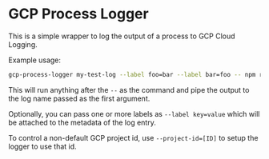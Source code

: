 # GCP Process Logger

This is a simple wrapper to log the output of a process to GCP Cloud Logging.

Example usage:

```bash
gcp-process-logger my-test-log --label foo=bar --label bar=foo -- npm run build
```

This will run anything after the `--` as the command and pipe the output to the log name passed as the first argument.

Optionally, you can pass one or more labels as `--label key=value` which will be attached to the metadata of the log entry.

To control a non-default GCP project id, use `--project-id=[ID]` to setup the logger to use that id.
